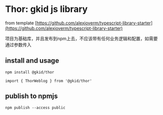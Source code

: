 # Thor: gkid js library

from template [https://github.com/alexjoverm/typescript-library-starter](https://github.com/alexjoverm/typescript-library-starter)

项目为基础库，并且发布到npm上去，不应该带有任何业务逻辑和配置，如需要通过参数传入

## install and usage

`npm install @gkid/thor`

`import { ThorWeblog } from '@gkid/thor'`


## publish to npmjs

`npm publish --access public`


